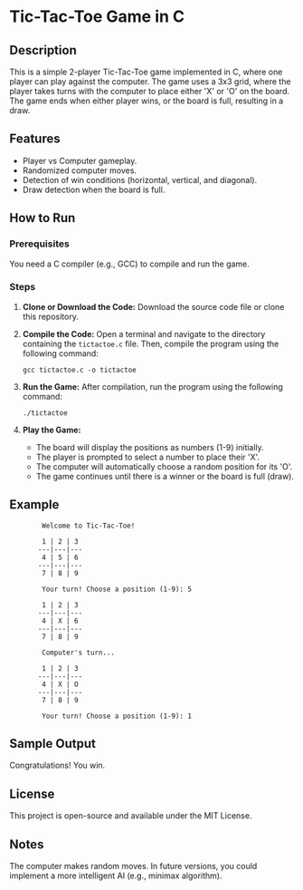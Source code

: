 Tic-Tac-Toe Game in C
=====================

Description
-----------

This is a simple 2-player Tic-Tac-Toe game implemented in C, where one player can play against the computer. The game uses a 3x3 grid, where the player takes turns with the computer to place either 'X' or 'O' on the board. The game ends when either player wins, or the board is full, resulting in a draw.

Features
--------

*   Player vs Computer gameplay.
*   Randomized computer moves.
*   Detection of win conditions (horizontal, vertical, and diagonal).
*   Draw detection when the board is full.

How to Run
----------

### Prerequisites

You need a C compiler (e.g., GCC) to compile and run the game.

### Steps

1.  **Clone or Download the Code:** Download the source code file or clone this repository.
2.  **Compile the Code:** Open a terminal and navigate to the directory containing the `tictactoe.c` file. Then, compile the program using the following command:
    
        gcc tictactoe.c -o tictactoe
    
3.  **Run the Game:** After compilation, run the program using the following command:
    
        ./tictactoe
    
4.  **Play the Game:**
    *   The board will display the positions as numbers (1-9) initially.
    *   The player is prompted to select a number to place their 'X'.
    *   The computer will automatically choose a random position for its 'O'.
    *   The game continues until there is a winner or the board is full (draw).

Example
-------

            Welcome to Tic-Tac-Toe!

            1 | 2 | 3
           ---|---|---
            4 | 5 | 6
           ---|---|---
            7 | 8 | 9

            Your turn! Choose a position (1-9): 5

            1 | 2 | 3
           ---|---|---
            4 | X | 6
           ---|---|---
            7 | 8 | 9

            Computer's turn...

            1 | 2 | 3
           ---|---|---
            4 | X | O
           ---|---|---
            7 | 8 | 9

            Your turn! Choose a position (1-9): 1
        

Sample Output
-------------

Congratulations! You win.

License
-------

This project is open-source and available under the MIT License.

Notes
-----

The computer makes random moves. In future versions, you could implement a more intelligent AI (e.g., minimax algorithm).